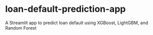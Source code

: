 # loan-default-prediction-app
A Streamlit app to predict loan default using XGBoost, LightGBM, and Random Forest
